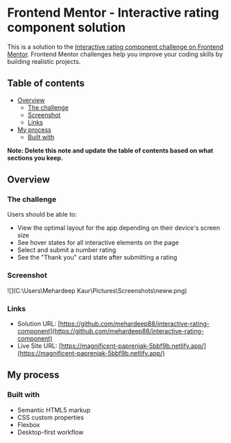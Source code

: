 # Frontend Mentor - Interactive rating component solution

This is a solution to the [Interactive rating component challenge on Frontend Mentor](https://www.frontendmentor.io/challenges/interactive-rating-component-koxpeBUmI). Frontend Mentor challenges help you improve your coding skills by building realistic projects.

## Table of contents

- [Overview](#overview)
  - [The challenge](#the-challenge)
  - [Screenshot](#screenshot)
  - [Links](#links)
- [My process](#my-process)
  - [Built with](#built-with)

**Note: Delete this note and update the table of contents based on what sections you keep.**

## Overview

### The challenge

Users should be able to:

- View the optimal layout for the app depending on their device's screen size
- See hover states for all interactive elements on the page
- Select and submit a number rating
- See the "Thank you" card state after submitting a rating

### Screenshot

![](C:\Users\Mehardeep Kaur\Pictures\Screenshots\neww.png)

### Links

- Solution URL: [https://github.com/mehardeep88/interactive-rating-component](https://github.com/mehardeep88/interactive-rating-component)
- Live Site URL: [https://magnificent-paprenjak-5bbf9b.netlify.app/](https://magnificent-paprenjak-5bbf9b.netlify.app/)

## My process

### Built with

- Semantic HTML5 markup
- CSS custom properties
- Flexbox
- Desktop-first workflow
